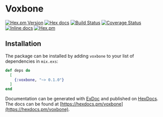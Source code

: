 # Voxbone

[![Hex.pm Version](http://img.shields.io/hexpm/v/voxbone.svg)](https://hex.pm/packages/voxbone)
[![Hex docs](http://img.shields.io/badge/hex.pm-docs-green.svg?style=flat)](https://hexdocs.pm/voxbone)
[![Build Status](https://travis-ci.org/jshmrtn/ex-voxbone.svg?branch=master)](https://travis-ci.org/jshmrtn/ex-voxbone)
[![Coverage Status](https://coveralls.io/repos/github/jshmrtn/ex-voxbone/badge.svg?branch=master)](https://coveralls.io/github/jshmrtn/ex-voxbone?branch=master)
[![Inline docs](http://inch-ci.org/github/jshmrtn/ex-voxbone.svg)](http://inch-ci.org/github/jshmrtn/ex-voxbone)
[![Hex.pm](https://img.shields.io/hexpm/dt/voxbone.svg)](https://hex.pm/packages/voxbone)

## Installation

The package can be installed by adding `voxbone` to your list of dependencies in `mix.exs`:

```elixir
def deps do
  [
    {:voxbone, "~> 0.1.0"}
  ]
end
```

Documentation can be generated with [ExDoc](https://github.com/elixir-lang/ex_doc)
and published on [HexDocs](https://hexdocs.pm). The docs can
be found at [https://hexdocs.pm/voxbone](https://hexdocs.pm/voxbone).

